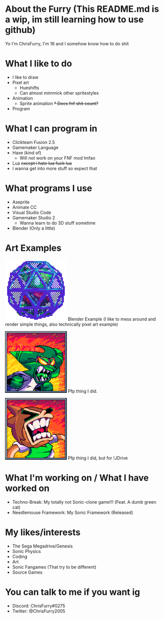 # About the Furry (This README.md is a wip, im still learning how to use github)
Yo I'm ChrisFurry, I'm 16 and I somehow know how to do shit
# What I like to do
* I like to draw
* Pixel art
  * Hueshifts
  * Can almost mimmick other spritestyles
* Animation
  * Sprite animation
  ~~* Does fnf shit count?~~
* Program
# What I can program in
* Clickteam Fusion 2.5
* Gamemaker Language
* Haxe (kind of)
  * Will not work on your FNF mod lmfao
* Lua ~~except i hate lua fuck lua~~
* I wanna get into more stuff so expect that
# What programs I use
* Aseprite
* Animate CC
* Visual Studio Code
* Gamemaker Studio 2
  * Wanna learn to do 3D stuff sometime
* Blender (Only a little)
# Art Examples
<img src="Images/MyArt/BlenderExample1.gif" width="200" height="200" /> Blender Example (I like to mess around and render simple things, also technically pixel art example)

<img src="Images/MyArt/PixelArtExample1.png" width="200" height="200" /> Pfp thing I did.

<img src="Images/MyArt/PixelArtExample2.png" width="200" height="200" /> Pfp thing I did, but for !JDrive
# What I'm working on / What I have worked on
* Techno-Break: My totally not Sonic-clone game!!! (Feat. A dumb green cat)
* Needlemouse Framework: My Sonic Framework (Released)
# My likes/interests
* The Sega Megadrive/Genesis
* Sonic Physics
* Coding
* Art
* Sonic Fangames (That try to be different)
* Source Games
# You can talk to me if you want ig
* Discord: ChrisFurry#0275
* Twitter: @ChrisFurry2005
